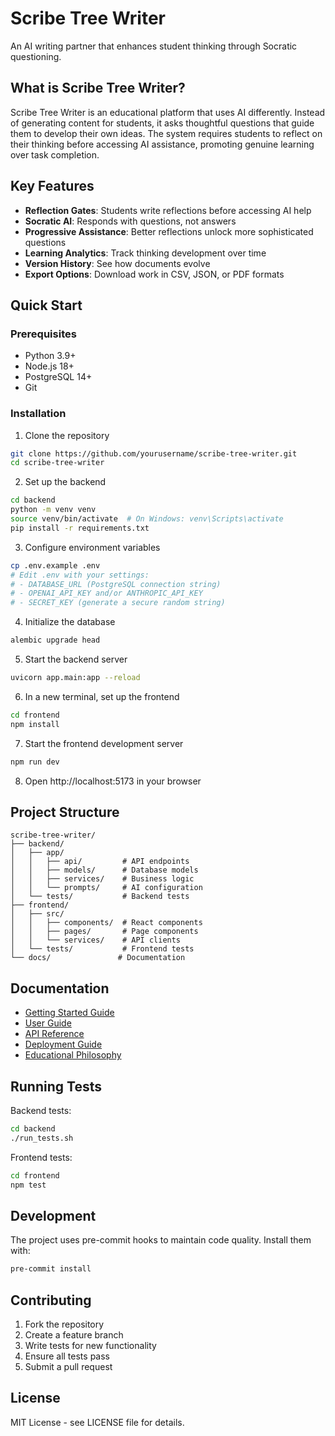# Scribe Tree Writer

An AI writing partner that enhances student thinking through Socratic questioning.

## What is Scribe Tree Writer?

Scribe Tree Writer is an educational platform that uses AI differently. Instead of generating content for students, it asks thoughtful questions that guide them to develop their own ideas. The system requires students to reflect on their thinking before accessing AI assistance, promoting genuine learning over task completion.

## Key Features

- **Reflection Gates**: Students write reflections before accessing AI help
- **Socratic AI**: Responds with questions, not answers
- **Progressive Assistance**: Better reflections unlock more sophisticated questions
- **Learning Analytics**: Track thinking development over time
- **Version History**: See how documents evolve
- **Export Options**: Download work in CSV, JSON, or PDF formats

## Quick Start

### Prerequisites

- Python 3.9+
- Node.js 18+
- PostgreSQL 14+
- Git

### Installation

1. Clone the repository

```bash
git clone https://github.com/yourusername/scribe-tree-writer.git
cd scribe-tree-writer
```

2. Set up the backend

```bash
cd backend
python -m venv venv
source venv/bin/activate  # On Windows: venv\Scripts\activate
pip install -r requirements.txt
```

3. Configure environment variables

```bash
cp .env.example .env
# Edit .env with your settings:
# - DATABASE_URL (PostgreSQL connection string)
# - OPENAI_API_KEY and/or ANTHROPIC_API_KEY
# - SECRET_KEY (generate a secure random string)
```

4. Initialize the database

```bash
alembic upgrade head
```

5. Start the backend server

```bash
uvicorn app.main:app --reload
```

6. In a new terminal, set up the frontend

```bash
cd frontend
npm install
```

7. Start the frontend development server

```bash
npm run dev
```

8. Open http://localhost:5173 in your browser

## Project Structure

```
scribe-tree-writer/
├── backend/
│   ├── app/
│   │   ├── api/         # API endpoints
│   │   ├── models/      # Database models
│   │   ├── services/    # Business logic
│   │   └── prompts/     # AI configuration
│   └── tests/           # Backend tests
├── frontend/
│   ├── src/
│   │   ├── components/  # React components
│   │   ├── pages/       # Page components
│   │   └── services/    # API clients
│   └── tests/           # Frontend tests
└── docs/               # Documentation
```

## Documentation

- [Getting Started Guide](docs/getting-started.md)
- [User Guide](docs/user-guide.md)
- [API Reference](docs/api-reference.md)
- [Deployment Guide](backend/docs/deployment.md)
- [Educational Philosophy](docs/PHILOSOPHY.md)

## Running Tests

Backend tests:

```bash
cd backend
./run_tests.sh
```

Frontend tests:

```bash
cd frontend
npm test
```

## Development

The project uses pre-commit hooks to maintain code quality. Install them with:

```bash
pre-commit install
```

## Contributing

1. Fork the repository
2. Create a feature branch
3. Write tests for new functionality
4. Ensure all tests pass
5. Submit a pull request

## License

MIT License - see LICENSE file for details.
